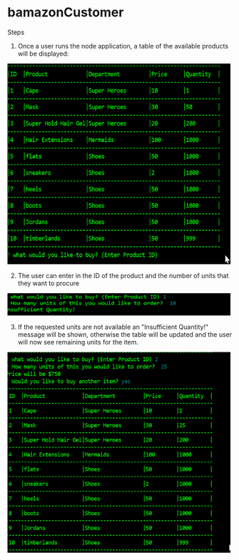 # bamazonCustomer

Steps
1) Once a user runs the node application, a table of the available products will be displayed: 

<img src="/screenshot/table.png" alt="start" title="Start" width="500" height="450" />

2) The user can enter in the ID of the product and the number of units that they want to procure

<img src="/screenshot/insufficient.png" alt="start" title="Start" width="500" height="50" />

3) If the requested units are not available an "Insufficient Quantity!" message will be shown, otherwise the table will be updated and the user will now see remaining units for the item.

<img src="/screenshot/response.js.png" alt="start" title="Start" width="500" height="450" />
